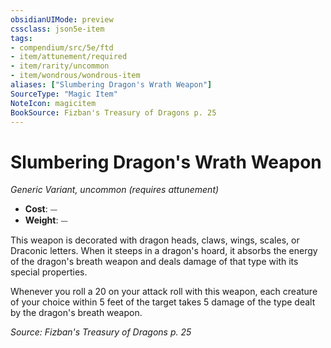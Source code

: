 ```yaml
---
obsidianUIMode: preview
cssclass: json5e-item
tags:
- compendium/src/5e/ftd
- item/attunement/required
- item/rarity/uncommon
- item/wondrous/wondrous-item
aliases: ["Slumbering Dragon's Wrath Weapon"]
SourceType: "Magic Item"
NoteIcon: magicitem
BookSource: Fizban's Treasury of Dragons p. 25
---
```

# Slumbering Dragon's Wrath Weapon
*Generic Variant, uncommon (requires attunement)*  

- **Cost**: ⏤
- **Weight**: ⏤

This weapon is decorated with dragon heads, claws, wings, scales, or Draconic letters. When it steeps in a dragon's hoard, it absorbs the energy of the dragon's breath weapon and deals damage of that type with its special properties.

Whenever you roll a 20 on your attack roll with this weapon, each creature of your choice within 5 feet of the target takes 5 damage of the type dealt by the dragon's breath weapon.

*Source: Fizban's Treasury of Dragons p. 25*